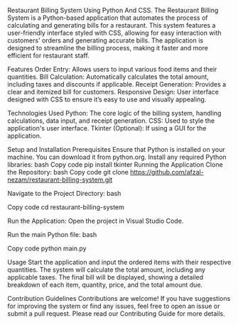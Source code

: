 Restaurant Billing System Using Python And CSS.
The Restaurant Billing System is a Python-based application that automates the process of calculating and generating bills for a restaurant. This system features a user-friendly interface styled with CSS, allowing for easy interaction with customers' orders and generating accurate bills. The application is designed to streamline the billing process, making it faster and more efficient for restaurant staff.

Features
Order Entry: Allows users to input various food items and their quantities.
Bill Calculation: Automatically calculates the total amount, including taxes and discounts if applicable.
Receipt Generation: Provides a clear and itemized bill for customers.
Responsive Design: User interface designed with CSS to ensure it’s easy to use and visually appealing.

Technologies Used
Python: The core logic of the billing system, handling calculations, data input, and receipt generation.
CSS: Used to style the application's user interface.
Tkinter (Optional): If using a GUI for the application.

Setup and Installation
Prerequisites
Ensure that Python is installed on your machine. You can download it from python.org.
Install any required Python libraries:
bash
Copy code
pip install tkinter
Running the Application
Clone the Repository:
bash
Copy code
git clone https://github.com/afzal-nezam/restaurant-billing-system.git

Navigate to the Project Directory:
bash

Copy code
cd restaurant-billing-system

Run the Application:
Open the project in Visual Studio Code.

Run the main Python file:
bash

Copy code
python main.py

Usage
Start the application and input the ordered items with their respective quantities.
The system will calculate the total amount, including any applicable taxes.
The final bill will be displayed, showing a detailed breakdown of each item, quantity, price, and the total amount due.

Contribution Guidelines
Contributions are welcome! If you have suggestions for improving the system or find any issues, feel free to open an issue or submit a pull request. Please read our Contributing Guide for more details.
